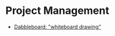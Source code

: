 Project Management
==================

* [Dabbleboard: "whiteboard drawing"](http://www.dabbleboard.com)